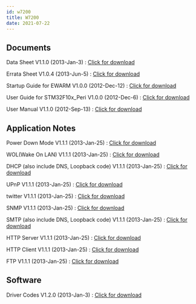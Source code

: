 ```yaml
---
id: w7200
title: W7200
date: 2021-07-22
---
```


## Documents

Data Sheet V1.1.0 (2013-Jan-3) : <a href="/img/products/Obsolete/W7200/Documents/W7200_DataSheet_En.pdf" target="_blank">Click for download</a>

Errata Sheet V1.0.4 (2013-Jun-5) : <a href="/img/products/Obsolete/W7200/Documents/W7200_Errata_Sheet_En.pdf" target="_blank">Click for download</a>

Startup Guide for EWARM V1.0.0 (2012-Dec-12) : <a href="/img/products/Obsolete/W7200/Documents/W7200_Startup_Guide_for_EWARM_En.pdf" target="_blank">Click for download</a>

User Guide for STM32F10x_Peri V1.0.0 (2012-Dec-6) : <a href="/img/products/Obsolete/W7200/Documents/W7200_User_Guide_for_STM32F10x_Peri_Ko.pdf" target="_blank">Click for download</a>

User Manual V1.1.0 (2012-Sep-13) : <a href="/img/products/Obsolete/W7200/Documents/W7200_User_Manual_En.pdf" target="_blank">Click for download</a>

## Application Notes

Power Down Mode V1.1.1 (2013-Jan-25) : <a href="/img/products/Obsolete/W7200/App Notes/Power_Down_Mode.zip" target="_blank">Click for download</a>

WOL(Wake On LAN) V1.1.1 (2013-Jan-25) : <a href="/img/products/Obsolete/W7200/App Notes/WOL_Wake_On_LAN.zip" target="_blank">Click for download</a>

DHCP (also include DNS, Loopback code) V1.1.1 (2013-Jan-25) : <a href="/img/products/Obsolete/W7200/App Notes/DHCP_DNS_Loopback_code.zip" target="_blank">Click for download</a>

UPnP V1.1.1 (2013-Jan-25) : <a href="/img/products/Obsolete/W7200/App Notes/UPnP.zip" target="_blank">Click for download</a>

twitter V1.1.1 (2013-Jan-25) : <a href="/img/products/Obsolete/W7200/App Notes/twitter.zip" target="_blank">Click for download</a>

SNMP V1.1.1 (2013-Jan-25) : <a href="/img/products/Obsolete/W7200/App Notes/SNMP.zip" target="_blank">Click for download</a>

SMTP (also include DNS, Loopback code) V1.1.1 (2013-Jan-25) : <a href="/img/products/Obsolete/W7200/App Notes/SMTP_DNS_Loopback_code.zip" target="_blank">Click for download</a>

HTTP Server V1.1.1 (2013-Jan-25) : <a href="/img/products/Obsolete/W7200/App Notes/HTTP_Server.zip" target="_blank">Click for download</a>

HTTP Client V1.1.1 (2013-Jan-25) : <a href="/img/products/Obsolete/W7200/App Notes/HTTP_Client.zip" target="_blank">Click for download</a>

FTP V1.1.1 (2013-Jan-25) : <a href="/img/products/Obsolete/W7200/App Notes/FTP.zip" target="_blank">Click for download</a>

## Software

Driver Codes V1.2.0 (2013-Jan-3) : <a href="/img/products/Obsolete/W7200/SW/W7200_DRIVER_V120.zip" target="_blank">Click for download</a>